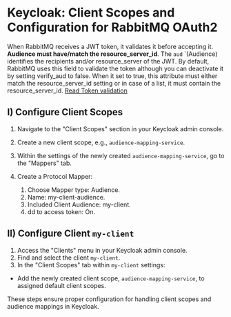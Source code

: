 # Keycloak: Client Scopes and Configuration for RabbitMQ OAuth2

When RabbitMQ receives a JWT token, it validates it before accepting it. **Audience must have/match the resource_server_id**.
The `aud` `(Audience) identifies the recipients and/or resource_server of the JWT. By default, RabbitMQ uses this field to validate the token although you can deactivate it by setting verify_aud to false. When it set to true, this attribute must either match the resource_server_id setting or in case of a list, it must contain the resource_server_id.
[Read Token validation](https://www.rabbitmq.com/oauth2.html#token-validation)

## I) Configure Client Scopes

1. Navigate to the "Client Scopes" section in your Keycloak admin console.

2. Create a new client scope, e.g., `audience-mapping-service`.

3. Within the settings of the newly created `audience-mapping-service`, go to the "Mappers" tab.

4. Create a Protocol Mapper:
   1) Choose Mapper type: Audience.
   2) Name: my-client-audience.
   3) Included Client Audience: my-client.
   4) dd to access token: On.

## II) Configure Client `my-client`

1. Access the "Clients" menu in your Keycloak admin console.
2. Find and select the client `my-client`.
3. In the "Client Scopes" tab within `my-client` settings:
  - Add the newly created client scope, `audience-mapping-service`, to assigned default client scopes.

These steps ensure proper configuration for handling client scopes and audience mappings in Keycloak.
